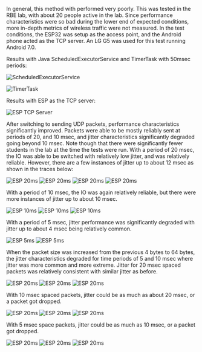 In general, this method with performed very poorly. This was tested in the RBE lab, with about 20 people active in the lab. Since performance characteristics were so bad during the lower end of expected conditions, more in-depth metrics of wireless traffic were not measured.  In the test conditions, the ESP32 was setup as the access point, and the Android phone acted as the TCP server. An LG G5 was used for this test running Android 7.0.

Results with Java ScheduledExecutorService and TimerTask with 50msec periods:

![ScheduledExecutorService](TEK00000.PNG)

![TimerTask](TEK00001.PNG)

Results with ESP as the TCP server:

![ESP TCP Server](TEK00002.PNG)


After switching to sending UDP packets, performance characteristics significantly improved.  Packets were able to be mostly reliably sent at periods of 20, and 10 msec, and jitter characteristics significantly degraded going beyond 10 msec. Note though that there were significantly fewer students in the lab at the time the tests were run. With a period of 20 msec, the IO was able to be switched with relatively low jitter, and was relatively reliable.  However, there are a few instances of jitter up to about 12 msec as shown in the traces below:

![ESP 20ms](TEK00005.PNG)
![ESP 20ms](TEK00011.PNG)
![ESP 20ms](TEK00012.PNG)
![ESP 20ms](TEK00013.PNG)

With a period of 10 msec, the IO was again relatively reliable, but there were more instances of jitter up to about 10 msec.  

![ESP 10ms](TEK00006.PNG)
![ESP 10ms](TEK00007.PNG)
![ESP 10ms](TEK00008.PNG)

With a period of 5 msec, jitter performance was significantly degraded with jitter up to about 4 msec being relatively common.

![ESP 5ms](TEK00009.PNG)
![ESP 5ms](TEK00010.PNG)

When the packet size was increased from the previous 4 bytes to 64 bytes, the jitter characteristics degraded for time periods of 5 and 10 msec where jitter was more common and more extreme.  Jitter for 20 msec spaced packets was relatively consistent with similar jitter as before.

![ESP 20ms](TEK00014.PNG)
![ESP 20ms](TEK00015.PNG)
![ESP 20ms](TEK00016.PNG)

With 10 msec spaced packets, jitter could be as much as about 20 msec, or a packet got dropped.

![ESP 20ms](TEK00017.PNG)
![ESP 20ms](TEK00018.PNG)
![ESP 20ms](TEK00019.PNG)

With 5 msec space packets, jitter could be as much as 10 msec, or a packet got dropped.

![ESP 20ms](TEK00020.PNG)
![ESP 20ms](TEK00021.PNG)
![ESP 20ms](TEK00022.PNG)
